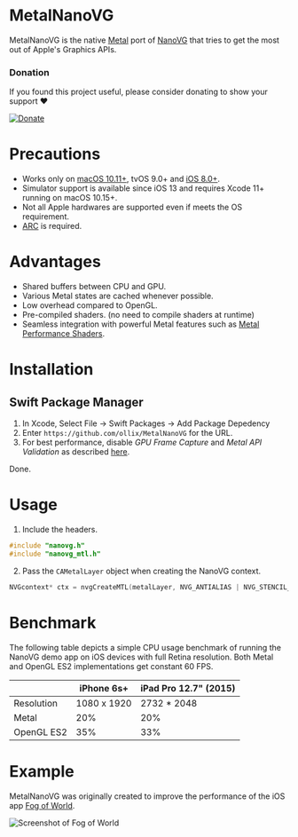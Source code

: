 MetalNanoVG
===========

MetalNanoVG is the native [Metal](https://developer.apple.com/metal/) port of [NanoVG](https://github.com/memononen/nanovg) that tries to get the most out of Apple's Graphics APIs.

### Donation
If you found this project useful, please consider donating to show your support ❤️ 

[![Donate](https://www.paypalobjects.com/en_US/i/btn/btn_donateCC_LG.gif)](https://www.paypal.com/cgi-bin/webscr?cmd=_s-xclick&hosted_button_id=3366Q3AVUJLTQ)

Precautions
===========

 * Works only on [macOS 10.11+](https://support.apple.com/en-us/HT205073), tvOS 9.0+ and [iOS 8.0+](https://developer.apple.com/library/content/documentation/DeviceInformation/Reference/iOSDeviceCompatibility/DeviceCompatibilityMatrix/DeviceCompatibilityMatrix.html#//apple_ref/doc/uid/TP40013599-CH17-SW1).
 * Simulator support is available since iOS 13 and requires Xcode 11+ running on macOS 10.15+.
 * Not all Apple hardwares are supported even if meets the OS requirement.
 * [ARC](https://en.wikipedia.org/wiki/Automatic_Reference_Counting) is required.

Advantages
==========

 * Shared buffers between CPU and GPU.
 * Various Metal states are cached whenever possible.
 * Low overhead compared to OpenGL.
 * Pre-compiled shaders. (no need to compile shaders at runtime)
 * Seamless integration with powerful Metal features such as [Metal Performance Shaders](https://developer.apple.com/documentation/metalperformanceshaders).

Installation
============

## Swift Package Manager

1. In Xcode, Select File -> Swift Packages -> Add Package Depedency
1. Enter `https://github.com/ollix/MetalNanoVG` for the URL.
 1. For best performance, disable *GPU Frame Capture* and *Metal API Validation* as described [here](https://developer.apple.com/library/content/documentation/Miscellaneous/Conceptual/MetalProgrammingGuide/Dev-Technique/Dev-Technique.html#//apple_ref/doc/uid/TP40014221-CH8-SW3).

 Done.

Usage
=====

 1. Include the headers.

```C
#include "nanovg.h"
#include "nanovg_mtl.h"
```

 2. Pass the `CAMetalLayer` object when creating the NanoVG context.

 ```C
NVGcontext* ctx = nvgCreateMTL(metalLayer, NVG_ANTIALIAS | NVG_STENCIL_STROKES);
 ```

Benchmark
=========

The following table depicts a simple CPU usage benchmark of running the
NanoVG demo app on iOS devices with full Retina resolution. Both Metal and
OpenGL ES2 implementations get constant 60 FPS.

  |            | iPhone 6s+  | iPad Pro 12.7" (2015) |
  | ---------- | ----------- | --------------------- |
  | Resolution | 1080 x 1920 | 2732 * 2048           |
  | Metal      | 20%         | 20%                   |
  | OpenGL ES2 | 35%         | 33%                   |

Example
=======
MetalNanoVG was originally created to improve the performance of the iOS app [Fog of World](https://fogofworld.com).

![Screenshot of Fog of World](http://media.fogofworld.com.s3.amazonaws.com/github/fogofworld_screenshot.jpg)
